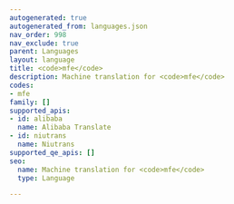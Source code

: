 ```yaml
---
autogenerated: true
autogenerated_from: languages.json
nav_order: 998
nav_exclude: true
parent: Languages
layout: language
title: <code>mfe</code>
description: Machine translation for <code>mfe</code>
codes:
- mfe
family: []
supported_apis:
- id: alibaba
  name: Alibaba Translate
- id: niutrans
  name: Niutrans
supported_qe_apis: []
seo:
  name: Machine translation for <code>mfe</code>
  type: Language

---
```


